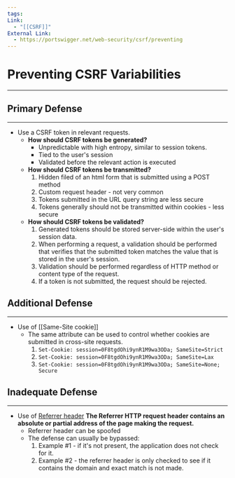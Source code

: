 ```yaml
---
tags: 
Link:
  - "[[CSRF]]"
External Link:
  - https://portswigger.net/web-security/csrf/preventing
---
```


# Preventing CSRF Variabilities
---
## Primary Defense
---
 - Use a CSRF token in relevant requests.
	 - **How should CSRF tokens be generated?**
		 - Unpredictable with high entropy, similar to session tokens.
		 - Tied to the user's session
		 - Validated before the relevant action is executed
	 - **How should CSRF tokens be transmitted?**
		 1. Hidden filed of an html form that is submitted using a POST method
		 2. Custom request header - not very common
		 3. Tokens submitted in the URL query string are less secure
		 4. Tokens generally should not be transmitted within cookies - less secure
	- **How should CSRF tokens be validated?**
		1. Generated tokens should be stored server-side within the user's session data.
		2. When performing a request, a validation should be performed that verifies that the submitted token matches the value that is stored in the user's session.
		3. Validation should be performed regardless of HTTP method or content type of the request.
		4. If a token is not submitted, the request should be rejected.
 
## Additional Defense
---
- Use of [[Same-Site cookie]]
	- The same attribute can be used to control whether cookies are submitted in cross-site requests. 
		1. `Set-Cookie: session=0F8tgdOhi9ynR1M9wa3ODa; SameSite=Strict`
		2. `Set-Cookie: session=0F8tgdOhi9ynR1M9wa3ODa; SameSite=Lax`
		3. `Set-Cookie: session=0F8tgdOhi9ynR1M9wa3ODa; SameSite=None; Secure`
## Inadequate Defense
---
- Use of [Referrer header](https://portswigger.net/web-security/csrf/bypassing-referer-based-defenses) 
	**The Referrer HTTP request header contains an absolute or partial address of the page making the request.**
	- Referrer header can be spoofed
	- The defense can usually be bypassed:
		1. Example #1 - if it's not present, the application does not check for it.
		2. Example #2 - the referrer header is only checked to see if it contains the domain and exact match is not made.

